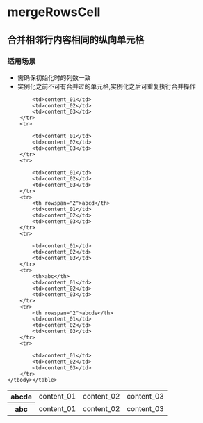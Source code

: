# mergeRowsCell
## 合并相邻行内容相同的纵向单元格
### 适用场景
- 需确保初始化时的列数一致
- 实例化之前不可有合并过的单元格,实例化之后可重复执行合并操作

<table id="J_table" class="m-table">
        <tbody><tr>
            <th>abcde</th>
            <td>content_01</td>
            <td>content_02</td>
            <td>content_03</td>
        </tr>
        <tr>
            <th rowspan="4">abc</th>
            <td>content_01</td>
            <td>content_02</td>
            <td>content_03</td>
        </tr>
        <tr>
            
            <td>content_01</td>
            <td>content_02</td>
            <td>content_03</td>
        </tr>
        <tr>
            
            <td>content_01</td>
            <td>content_02</td>
            <td>content_03</td>
        </tr>
        <tr>
            
            <td>content_01</td>
            <td>content_02</td>
            <td>content_03</td>
        </tr>
        <tr>
            <th rowspan="2">abcd</th>
            <td>content_01</td>
            <td>content_02</td>
            <td>content_03</td>
        </tr>
        <tr>
            
            <td>content_01</td>
            <td>content_02</td>
            <td>content_03</td>
        </tr>
        <tr>
            <th>abc</th>
            <td>content_01</td>
            <td>content_02</td>
            <td>content_03</td>
        </tr>
        <tr>
            <th rowspan="2">abcde</th>
            <td>content_01</td>
            <td>content_02</td>
            <td>content_03</td>
        </tr>
        <tr>
            
            <td>content_01</td>
            <td>content_02</td>
            <td>content_03</td>
        </tr>
    </tbody></table>
